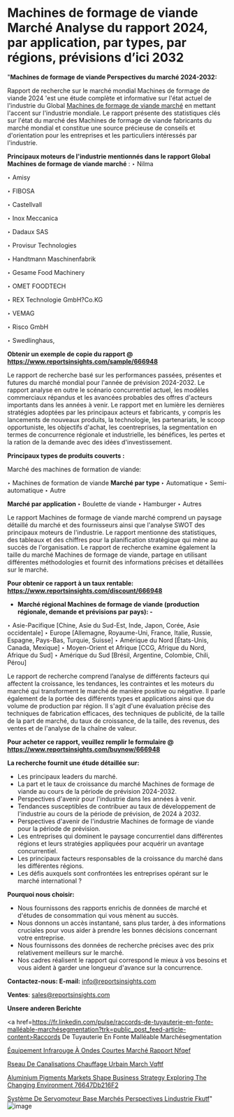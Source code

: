 # Machines de formage de viande Marché Analyse du rapport 2024, par application, par types, par régions, prévisions d’ici 2032

 "<strong>Machines de formage de viande Perspectives du marché 2024-2032:</strong>

Rapport de recherche sur le marché mondial Machines de formage de viande 2024 'est une étude complète et informative sur l'état actuel de l'industrie du Global <a href=https://www.reportsinsights.com/sample/666948>Machines de formage de viande marché</a> en mettant l'accent sur l'industrie mondiale. Le rapport présente des statistiques clés sur l'état du marché des Machines de formage de viande fabricants du marché mondial et constitue une source précieuse de conseils et d'orientation pour les entreprises et les particuliers intéressés par l'industrie.

<strong>Principaux moteurs de l'industrie mentionnés dans le rapport Global Machines de formage de viande marché</strong> :
‣ Nilma

‣ Amisy

‣ FIBOSA

‣ Castellvall

‣ Inox Meccanica

‣ Dadaux SAS

‣ Provisur Technologies

‣ Handtmann Maschinenfabrik

‣ Gesame Food Machinery

‣ OMET FOODTECH

‣ REX Technologie GmbH?Co.KG

‣ VEMAG

‣ Risco GmbH

‣ Swedlinghaus,

<strong>Obtenir un exemple de copie du rapport @ <a href=https://www.reportsinsights.com/sample/666948>https://www.reportsinsights.com/sample/666948</a></strong>

Le rapport de recherche basé sur les performances passées, présentes et futures du marché mondial pour l'année de prévision 2024-2032. Le rapport analyse en outre le scénario concurrentiel actuel, les modèles commerciaux répandus et les avancées probables des offres d'acteurs importants dans les années à venir. Le rapport met en lumière les dernières stratégies adoptées par les principaux acteurs et fabricants, y compris les lancements de nouveaux produits, la technologie, les partenariats, le scoop opportuniste, les objectifs d'achat, les coentreprises, la segmentation en termes de concurrence régionale et industrielle, les bénéfices, les pertes et la ration de la demande avec des idées d'investissement.

<strong>Principaux types de produits couverts :</strong>

Marché des machines de formation de viande:

‣  Machines de formation de viande <strong> Marché <strong> par type </strong> </strong>
‣ Automatique
‣ Semi-automatique
‣ Autre

<strong>Marché par application </strong>
‣ Boulette de viande
‣ Hamburger
‣ Autres

Le rapport Machines de formage de viande marché comprend un paysage détaillé du marché et des fournisseurs ainsi que l'analyse SWOT des principaux moteurs de l'industrie. Le rapport mentionne des statistiques, des tableaux et des chiffres pour la planification stratégique qui mène au succès de l'organisation. Le rapport de recherche examine également la taille du marché Machines de formage de viande, partage en utilisant différentes méthodologies et fournit des informations précises et détaillées sur le marché.

<strong>Pour obtenir ce rapport à un taux rentable: <a href=https://www.reportsinsights.com/discount/666948>https://www.reportsinsights.com/discount/666948</a></strong>
<ul>
  <li><strong>Marché régional Machines de formage de viande (production régionale, demande et prévisions par pays): -</strong></li>
</ul>
‣ Asie-Pacifique [Chine, Asie du Sud-Est, Inde, Japon, Corée, Asie occidentale]
‣ Europe [Allemagne, Royaume-Uni, France, Italie, Russie, Espagne, Pays-Bas, Turquie, Suisse]
‣ Amérique du Nord [États-Unis, Canada, Mexique]
‣ Moyen-Orient et Afrique [CCG, Afrique du Nord, Afrique du Sud]
‣ Amérique du Sud [Brésil, Argentine, Colombie, Chili, Pérou]

Le rapport de recherche comprend l’analyse de différents facteurs qui affectent la croissance, les tendances, les contraintes et les moteurs du marché qui transforment le marché de manière positive ou négative. Il parle également de la portée des différents types et applications ainsi que du volume de production par région. Il s'agit d'une évaluation précise des techniques de fabrication efficaces, des techniques de publicité, de la taille de la part de marché, du taux de croissance, de la taille, des revenus, des ventes et de l'analyse de la chaîne de valeur.

<strong>Pour acheter ce rapport, veuillez remplir le formulaire @   <a href=https://www.reportsinsights.com/buynow/666948>https://www.reportsinsights.com/buynow/666948</a></strong>

<strong>La recherche fournit une étude détaillée sur:</strong>
<ul>
  <li>Les principaux leaders du marché.</li>
  <li>La part et le taux de croissance du marché Machines de formage de viande au cours de la période de prévision 2024-2032.</li>
  <li>Perspectives d'avenir pour l'industrie dans les années à venir.</li>
  <li>Tendances susceptibles de contribuer au taux de développement de l'industrie au cours de la période de prévision, de 2024 à 2032.</li>
  <li>Perspectives d'avenir de l'industrie Machines de formage de viande pour la période de prévision.</li>
  <li>Les entreprises qui dominent le paysage concurrentiel dans différentes régions et leurs stratégies appliquées pour acquérir un avantage concurrentiel.</li>
  <li>Les principaux facteurs responsables de la croissance du marché dans les différentes régions.</li>
  <li>Les défis auxquels sont confrontées les entreprises opérant sur le marché international ?</li>
</ul>
<strong>Pourquoi nous choisir:</strong>
<ul>
  <li>Nous fournissons des rapports enrichis de données de marché et d'études de consommation qui vous mènent au succès.</li>
  <li>Nous donnons un accès instantané, sans plus tarder, à des informations cruciales pour vous aider à prendre les bonnes décisions concernant votre entreprise.</li>
  <li>Nous fournissons des données de recherche précises avec des prix relativement meilleurs sur le marché.</li>
  <li>Nos cadres réalisent le rapport qui correspond le mieux à vos besoins et vous aident à garder une longueur d'avance sur la concurrence.</li>
</ul>
<strong>Contactez-nous:
</strong><strong>E-mail:</strong> <a href=mailto:info@reportsinsights.com>info@reportsinsights.com</a>

<strong>Ventes</strong>: <a href=mailto:sales@reportsinsights.com>sales@reportsinsights.com</a>

<strong>Unsere anderen Berichte</strong>

<a href=https://fr.linkedin.com/pulse/raccords-de-tuyauterie-en-fonte-malléable-marchésegmentation?trk=public_post_feed-article-content>Raccords De Tuyauterie En Fonte Malléable Marchésegmentation</a>

<a href=https://fr.linkedin.com/pulse/équipement-infrarouge-à-ondes-courtes-marché-rapport-nfqef/>Équipement Infrarouge À Ondes Courtes Marché Rapport Nfqef</a>

<a href=https://www.linkedin.com/pulse/r%C3%A9seau-de-canalisations-chauffage-urbain-march%C3%A9-vqftf/>Rseau De Canalisations Chauffage Urbain March Vqftf</a>

<a href=https://medium.com/@yadavahaan91/aluminium-pigments-markets-shape-business-strategy-exploring-the-changing-environment-76647db216f2>Aluminium Pigments Markets Shape Business Strategy Exploring The Changing Environment 76647Db216F2</a>

<a href=https://fr.linkedin.com/pulse/système-de-servomoteur-base-marchés-perspectives-lindustrie-fkutf/>Système De Servomoteur Base Marchés Perspectives Lindustrie Fkutf</a>"
![image](https://github.com/daminid12/RImarketgrowth/assets/158430485/fb33d410-0fb4-43b5-8f42-d40d201d49ae)
